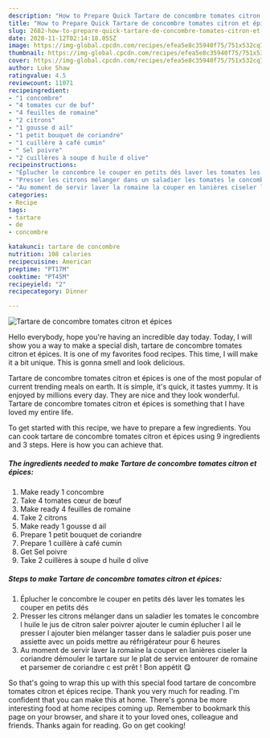 ```yaml
---
description: "How to Prepare Quick Tartare de concombre tomates citron et épices"
title: "How to Prepare Quick Tartare de concombre tomates citron et épices"
slug: 2682-how-to-prepare-quick-tartare-de-concombre-tomates-citron-et-epices
date: 2020-11-12T02:14:18.055Z
image: https://img-global.cpcdn.com/recipes/efea5e8c35940f75/751x532cq70/tartare-de-concombre-tomates-citron-et-epices-photo-principale-de-la-recette.jpg
thumbnail: https://img-global.cpcdn.com/recipes/efea5e8c35940f75/751x532cq70/tartare-de-concombre-tomates-citron-et-epices-photo-principale-de-la-recette.jpg
cover: https://img-global.cpcdn.com/recipes/efea5e8c35940f75/751x532cq70/tartare-de-concombre-tomates-citron-et-epices-photo-principale-de-la-recette.jpg
author: Luke Shaw
ratingvalue: 4.5
reviewcount: 11071
recipeingredient:
- "1 concombre"
- "4 tomates cur de buf"
- "4 feuilles de romaine"
- "2 citrons"
- "1 gousse d ail"
- "1 petit bouquet de coriandre"
- "1 cuillère à café cumin"
- " Sel poivre"
- "2 cuillères à soupe d huile d olive"
recipeinstructions:
- "Éplucher le concombre le couper en petits dés laver les tomates les couper en petits dés"
- "Presser les citrons mélanger dans un saladier les tomates le concombre l huile le jus de citron saler poivrer ajouter le cumin éplucher l ail le presser l ajouter bien mélanger tasser dans le saladier puis poser une assiette avec un poids mettre au réfrigérateur pour 6 heures"
- "Au moment de servir laver la romaine la couper en lanières ciseler la coriandre démouler le tartare sur le plat de service entourer de romaine et parsemer de coriandre c est prêt ! Bon appétit 😋"
categories:
- Recipe
tags:
- tartare
- de
- concombre

katakunci: tartare de concombre 
nutrition: 108 calories
recipecuisine: American
preptime: "PT17M"
cooktime: "PT45M"
recipeyield: "2"
recipecategory: Dinner

---
```



![Tartare de concombre tomates citron et épices](https://img-global.cpcdn.com/recipes/efea5e8c35940f75/751x532cq70/tartare-de-concombre-tomates-citron-et-epices-photo-principale-de-la-recette.jpg)

Hello everybody, hope you're having an incredible day today. Today, I will show you a way to make a special dish, tartare de concombre tomates citron et épices. It is one of my favorites food recipes. This time, I will make it a bit unique. This is gonna smell and look delicious.



Tartare de concombre tomates citron et épices is one of the most popular of current trending meals on earth. It is simple, it's quick, it tastes yummy. It is enjoyed by millions every day. They are nice and they look wonderful. Tartare de concombre tomates citron et épices is something that I have loved my entire life.


To get started with this recipe, we have to prepare a few ingredients. You can cook tartare de concombre tomates citron et épices using 9 ingredients and 3 steps. Here is how you can achieve that.

<!--inarticleads1-->

##### The ingredients needed to make Tartare de concombre tomates citron et épices:

1. Make ready 1 concombre
1. Take 4 tomates cœur de bœuf
1. Make ready 4 feuilles de romaine
1. Take 2 citrons
1. Make ready 1 gousse d ail
1. Prepare 1 petit bouquet de coriandre
1. Prepare 1 cuillère à café cumin
1. Get  Sel poivre
1. Take 2 cuillères à soupe d huile d olive




<!--inarticleads2-->

##### Steps to make Tartare de concombre tomates citron et épices:

1. Éplucher le concombre le couper en petits dés laver les tomates les couper en petits dés
1. Presser les citrons mélanger dans un saladier les tomates le concombre l huile le jus de citron saler poivrer ajouter le cumin éplucher l ail le presser l ajouter bien mélanger tasser dans le saladier puis poser une assiette avec un poids mettre au réfrigérateur pour 6 heures
1. Au moment de servir laver la romaine la couper en lanières ciseler la coriandre démouler le tartare sur le plat de service entourer de romaine et parsemer de coriandre c est prêt ! Bon appétit 😋




So that's going to wrap this up with this special food tartare de concombre tomates citron et épices recipe. Thank you very much for reading. I'm confident that you can make this at home. There's gonna be more interesting food at home recipes coming up. Remember to bookmark this page on your browser, and share it to your loved ones, colleague and friends. Thanks again for reading. Go on get cooking!
